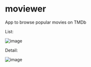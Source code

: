# moviewer
App to browse popular movies on TMDb


List:

![image](https://user-images.githubusercontent.com/74723336/215298331-842c8b53-db4e-4215-a3e3-544d15f9de9b.png)



Detail:

![image](https://user-images.githubusercontent.com/74723336/215298344-87fdd081-6a41-4637-873b-2afd33d156e3.png)
